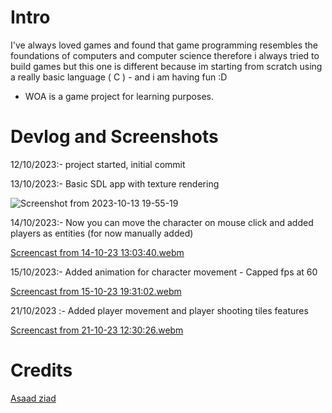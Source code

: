 # Intro
I've always loved games and found that game programming resembles the foundations of computers and computer science therefore i always tried to build games but this one is different because im starting from scratch using a really basic language ( C ) - and i am having fun :D

* WOA is a game project for learning purposes.


# Devlog and Screenshots

12/10/2023:- project started, initial commit

13/10/2023:- Basic SDL app with texture rendering

![Screenshot from 2023-10-13 19-55-19](https://github.com/Asaadziad/WOA/assets/108868994/0d4c485c-e77e-4308-88c9-6d1f15db45f4)

14/10/2023:- Now you can move the character on mouse click and added players as entities (for now manually added)

[Screencast from 14-10-23 13:03:40.webm](https://github.com/Asaadziad/WOA/assets/108868994/9cfb43d8-1958-4654-b399-b7ff501f9892)

15/10/2023:- Added animation for character movement - Capped fps at 60

[Screencast from 15-10-23 19:31:02.webm](https://github.com/Asaadziad/WOA/assets/108868994/85140dc6-cc14-4401-8266-86173a565dff)


21/10/2023 :- Added player movement and player shooting tiles features

[Screencast from 21-10-23 12:30:26.webm](https://github.com/Asaadziad/WOA/assets/108868994/5c974b8d-37c1-4019-9783-7411f17df6c1)


# Credits

[Asaad ziad](https://github.com/asaadziad)
